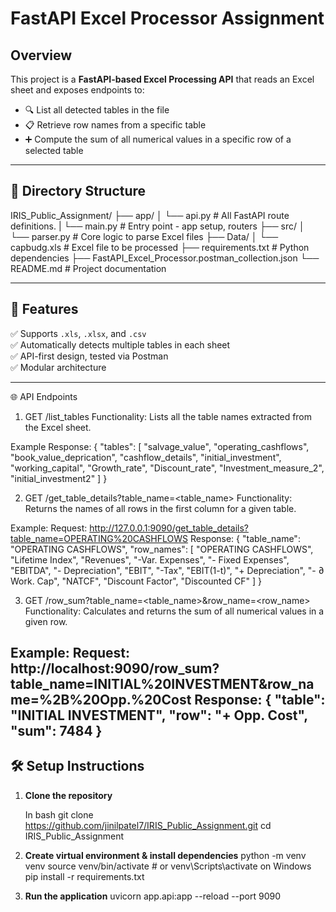 # FastAPI Excel Processor Assignment

## Overview

This project is a **FastAPI-based Excel Processing API** that reads an Excel sheet and exposes endpoints to:
- 🔍 List all detected tables in the file
- 📋 Retrieve row names from a specific table
- ➕ Compute the sum of all numerical values in a specific row of a selected table

---

## 📁 Directory Structure
IRIS_Public_Assignment/
├── app/
│ └── api.py # All FastAPI route definitions.
| └── main.py # Entry point - app setup, routers
├── src/
│ └── parser.py # Core logic to parse Excel files
├── Data/
│ └── capbudg.xls # Excel file to be processed
├── requirements.txt # Python dependencies
├── FastAPI_Excel_Processor.postman_collection.json
└── README.md # Project documentation

---

## 🚀 Features

✅ Supports `.xls`, `.xlsx`, and `.csv`  
✅ Automatically detects multiple tables in each sheet  
✅ API-first design, tested via Postman  
✅ Modular architecture

---

🌐 API Endpoints
1. GET /list_tables
Functionality: Lists all the table names extracted from the Excel sheet.

Example Response:
{
  "tables": [
    "salvage_value",
    "operating_cashflows",
    "book_value_deprication",
    "cashflow_details",
    "initial_investment",
    "working_capital",
    "Growth_rate",
    "Discount_rate",
    "Investment_measure_2",
    "initial_investment2"
    ]
}

2. GET /get_table_details?table_name=<table_name>
Functionality: Returns the names of all rows in the first column for a given table.

Example:
Request:
http://127.0.0.1:9090/get_table_details?table_name=OPERATING%20CASHFLOWS
Response:
{
  "table_name": "OPERATING CASHFLOWS",
  "row_names": [
    "OPERATING CASHFLOWS",
    "Lifetime Index",
    "Revenues",
    "-Var. Expenses",
    "- Fixed Expenses",
    "EBITDA",
    "- Depreciation",
    "EBIT",
    "-Tax",
    "EBIT(1-t)",
    "+ Depreciation",
    "- ∂ Work. Cap",
    "NATCF",
    "Discount Factor",
    "Discounted CF"
  ]
}

3. GET /row_sum?table_name=<table_name>&row_name=<row_name>
Functionality: Calculates and returns the sum of all numerical values in a given row.

Example:
Request:
http://localhost:9090/row_sum?table_name=INITIAL%20INVESTMENT&row_name=%2B%20Opp.%20Cost
Response:
{
  "table": "INITIAL INVESTMENT",
  "row": "+ Opp. Cost",
  "sum": 7484
}
---

## 🛠️ Setup Instructions

1. **Clone the repository**

   In bash
   git clone https://github.com/jinilpatel7/IRIS_Public_Assignment.git
   cd IRIS_Public_Assignment

2. **Create virtual environment & install dependencies**
   python -m venv venv
   source venv/bin/activate  # or venv\Scripts\activate on Windows
   pip install -r requirements.txt

3. **Run the application**
   uvicorn app.api:app --reload --port 9090

